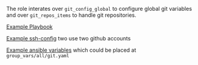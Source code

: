 
The role interates over `git_config_global` to configure global git variables
and over `git_repos_items` to handle git repositories.

[Example Playbook](./examples/site.yaml)

[Example ssh-config](./examples/ssh.config) two use two github accounts

[Example ansible variables](./examples/vars.yaml) which could be placed at
`group_vars/all/git.yaml`
